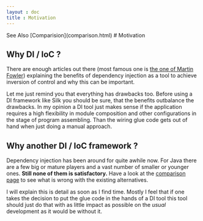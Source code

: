 ```yaml
---
layout : doc
title : Motivation
---
```

<tour class="c-help">
See Also
[Comparision](comparison.html)
</tour>
# Motivation

## Why DI / IoC ?
There are enough articles out there (most famous one is [the one of Martin Fowler](http://martinfowler.com/articles/injection.html)) explaining the benefits of dependency injection as a tool to 
achieve inversion of control and why this can be important. 

Let me just remind you that everything has drawbacks too. 
Before using a DI framework like Silk you should be sure, that the benefits outbalance the drawbacks. 
In my opinion a DI tool just makes sense if the application requires a high flexibility in module 
composition and other configurations in the stage of program assembling. 
Than the wiring glue code gets out of hand when just doing a manual approach.

## Why another DI / IoC framework ?
Dependency injection has been around for quite awhile now. For Java there are a few big or mature 
players and a vast number of smaller or younger ones. **Still none of them is satisfactory.** 
Have a look at the [comparison page](comparison.html) to see what is wrong with the existing alternatives.

I will explain this is detail as soon as I find time. Mostly I feel that if one takes the decision 
to put the glue code in the hands of a DI tool this tool should just do that with as little impact
as possible on the _usual_ development as it would be without it.

